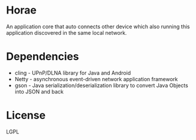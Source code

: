 Horae
================

An application core that auto connects other device which also running this application discovered in the same local network.

Dependencies
================
- cling - UPnP/DLNA library for Java and Android 
- Netty - asynchronous event-driven network application framework
- gson - Java serialization/deserialization library to convert Java Objects into JSON and back 


License
===========
LGPL 